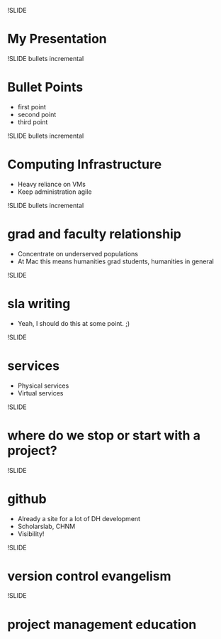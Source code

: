 !SLIDE 
# My Presentation #

!SLIDE bullets incremental
# Bullet Points #

* first point
* second point
* third point

!SLIDE bullets incremental
# Computing Infrastructure #
* Heavy reliance on VMs
* Keep administration agile


!SLIDE bullets incremental
# grad and faculty relationship #
* Concentrate on underserved populations
* At Mac this means humanities grad students, humanities in general
 
!SLIDE
# sla writing #
* Yeah, I should do this at some point. ;)

!SLIDE
# services #
* Physical services
* Virtual services

!SLIDE
# where do we stop or start with a project? #

!SLIDE
# github #
* Already a site for a lot of DH development
* Scholarslab, CHNM
* Visibility!

!SLIDE
# version control evangelism #

!SLIDE
# project management education #
